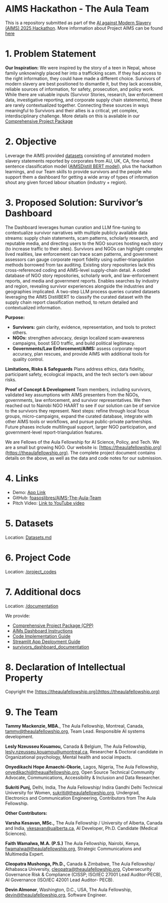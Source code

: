 # AIMS Hackathon - The Aula Team
This is a repository submitted as part of the [AI against Modern Slavery (AIMS) 2025 Hackathon](https://fundacionpasoslibres.org/aimshackathon/). More information about Project AIMS can be found [here](https://mila.quebec/en/ai4humanity/applied-projects/ai-against-modern-slavery-aims) 

# 1. Problem Statement
**Our Inspiration:** We were inspired by the story of a teen in Nepal, whose family unknowingly placed her into a trafficking scam. If they had access to the right information, they could have made a different choice. Survivors of modern slavery are best positioned to dismantle it, but they lack accessible, reliable sources of information, for safety, prosecution, and policy work. While there are valuable inputs (Survivor Stories, research, law enforcement data, investigative reporting, and corporate supply chain statements), these are rarely contextualized together. Connecting these sources in ways meaningful to Survivors and their allies is a critical, yet complex, interdisciplinary challenge. More details on this is available in our [Comprehensive Project Package](https://github.com/varshak97/AIMS25-The-Aula-Team/blob/main/documentation/Survivors%20Dashboard%20Complete%20Project%20Package%20AIMS%20Hackathon%202025%20Aula.pdf)

# 2. Objective
Leverage the AIMS provided [datasets](https://huggingface.co/datasets/mila-ai4h/AIMS.au/tree/main) consisting of annotated modern slavery statements reported by corporates from AU, UK, CA, fine-tuned sentence classification model ([AIMSDistill BERT model](https://github.com/mila-ai4h/ai4h_aims-au/tree/main/AIMSDistill)), plus the hackathon learnings, and our Team skills to provide survivors and the people who support them a dashboard for getting a wide array of types of information shout any given forced labour situation (industry + region). 

# 3. Proposed Solution: Survivor’s Dashboard
The Dashboard leverages human curation and LLM fine-tuning to contextualize survivor narratives with multiple publicly available data streams: supply chain statements, scam patterns, scholarly research, and reputable media, and directing users to the NGO sources hosting each story (to increase traffic to their sites). Survivors and NGOs can highlight complex lived realities, law enforcement can trace scam patterns, and government assessors can gauge corporate report fidelity using outlier-triangulation methods borrowed from tax auditing. Existing story repositories lack this cross-referenced coding and AIMS-level supply-chain detail. A coded database of NGO story repositories, scholarly work, and law-enforcement reports, and media and government reports. Enables searches by industry and region, revealing survivor experiences alongside the industries and geographies implicated. A two-step LLM process queries curated datasets leveraging the AIMS DistilBERT to classify the curated dataset with the supply chain report classification method, to return detailed and contextualized information. 

**Purpose:** 
- **Survivors:** gain clarity, evidence, representation, and tools to protect others.
- **NGOs:** strengthen advocacy, design localized scam-awareness campaigns, boost SEO traffic, and build political legitimacy.
- **Governments/Law Enforcement/AIMS:** assess corporate report accuracy, plan rescues, and provide AIMS with additional tools for quality control.

**Limitations, Risks & Safeguards**
Plans address ethics, data fidelity, participant safety, ecological impacts, and the tech sector’s own labour risks.

**Proof of Concept & Development**
Team members, including survivors, validated key assumptions with AIMS presenters from the NGOs, governments, law enforcement, and survivor representatives. We then reached out to Nairobi NGO HAART to see if our solution can be of service to the survivors they represent. Next steps: refine through local focus groups, micro-campaigns, expand the curated database, integrate with other AIMS tools or workflows, and pursue public-private partnerships. Future phases include multilingual support, larger NGO participation, and government-level report-triangulation features.

We are Fellows of the Aula Fellowship for AI Science, Policy, and Tech. We are a small but growing NGO. Our website is: [https://theaulafellowship.org](https://theaulafellowship.org). The complete project document contains details on the above, as well as the data and code notes for our submission. 

# 4. Links
- Demo: [App Link](https://aims-app.streamlit.app/)
- GitHub: [fpasoslibres/AIMS-The-Aula-Team](https://github.com/varshak97/AIMS25-The-Aula-Team) 
- Pitch Video: [Link to YouTube video](https://youtu.be/6Ox5CZ0LexA) 

# 5. Datasets
Location: [Datasets.md](https://github.com/varshak97/AIMS25-The-Aula-Team/blob/main/Datasets.md)

# 6. Project Code
Location: [/project_codes](https://github.com/varshak97/AIMS25-The-Aula-Team/tree/main/project_codes)

# 7. Additional docs
Location: [/documentation](https://github.com/varshak97/AIMS25-The-Aula-Team/tree/main/documentation) 

We provide:
- [Comprehensive Project Package (CPP)](https://github.com/varshak97/AIMS25-The-Aula-Team/blob/main/documentation/Survivors%20Dashboard%20Complete%20Project%20Package%20AIMS%20Hackathon%202025%20Aula.pdf)
- [AIMs Dashboard Instructions]()
- [Code Implementation Guide]()
- [Streamlit App Deployment Guide]()
- [survivors_dashboard_documentation](https://github.com/varshak97/AIMS25-The-Aula-Team/blob/main/documentation/survivors_dashboard_documentation.pdf)

# 8. Declaration of Intellectual Property
Copyright the [https://theaulafellowship.org](https://theaulafellowship.org)

# 9. The Team
**Tammy Mackenzie, MBA.**,
The Aula Fellowship,
Montreal, Canada,
[tammy@theaulafellowship.org](tammy@theaulafellowship.org),
Team Lead. Responsible AI systems development.

**Lesly Nzeusseu Kouamou,**
Canada & Belgium,
The Aula Fellowship,
[lesly.nzeusseu.kouamou@umontreal.ca](lesly.nzeusseu.kouamou@umontreal.ca),
Researcher & Doctoral candidate in Organizational psychology,
Mental health and social impacts.

**Onyedikachi Hope Amaechi-Okorie,**
Lagos, Nigeria,
The Aula Fellowship,
[onyedikachi@theaualfellowship.org](onyedikachi@theaualfellowship.org),
Open Source Technical Community Advocate,
Communications, Accessibility & Inclusion and Data Researcher.

**Sukriti Punj,**
Delhi, India,
The Aula Fellowship/ Indira Gandhi Delhi Technical University for Women,
[sukriti@theaulafellowship.org](sukriti@theaulafellowship.org),
Undergrad, Electronics and Communication Engineering,
Contributors from The Aula Fellowship.

**Other Contributors:**

**Varsha Kesavan, MSc.,**
The Aula Fellowship / University of Alberta,
Canada and India,
[vkesavan@ualberta.ca](vkesavan@ualberta.ca),
AI Developer, Ph.D. Candidate (Medical Sciences).

**Faith Wamalwa, M.A. (P.S.)**
The Aula Fellowship,
Nairobi, Kenya,
[fwamalwa@theaulafellowship.org](fwamalwa@theaulafellowship.org),
Strategic Communications and Multimedia Expert.

**Cleopatra Mushonga, Ph.D.,**
Canada & Zimbabwe,
The Aula Fellowship/ Athabasca University,
[cleopatra@theaulafellowship.org](cleopatra@theaulafellowship.org),
Cybersecurity Governance Risk & Compliance (CISSP; ISO/IEC 27001 Lead Auditor-PECB),
AI Governance (ISO/IEC 42001 Lead Auditor- PECB).

**Devin Almonor**,
Washington, D.C., USA,
The Aula Fellowship,
[devin@theaulafellowship.org](devin@theaulafellowship.org),
Software Engineer.